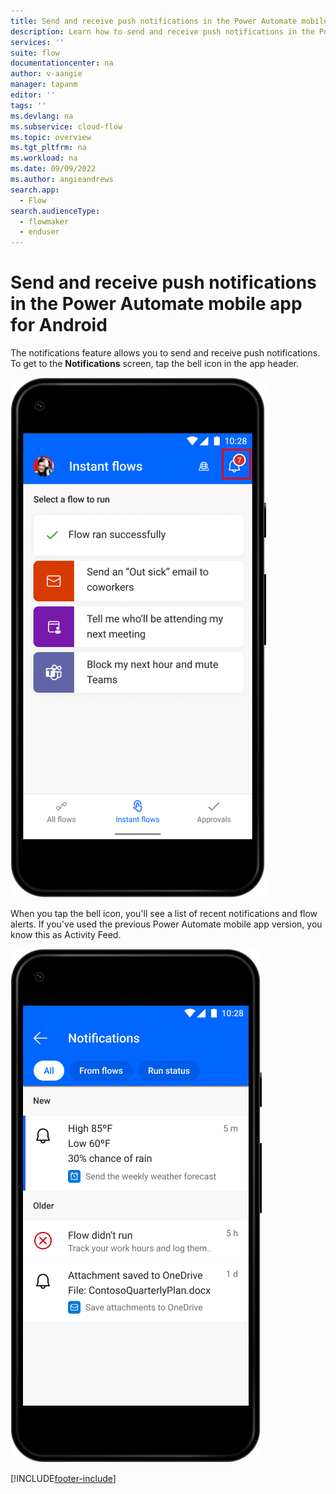 ```yaml
---
title: Send and receive push notifications in the Power Automate mobile app for Android | Microsoft Docs
description: Learn how to send and receive push notifications in the Power Automate mobile app for Android.
services: ''
suite: flow
documentationcenter: na
author: v-aangie
manager: tapanm
editor: ''
tags: ''
ms.devlang: na
ms.subservice: cloud-flow
ms.topic: overview
ms.tgt_pltfrm: na
ms.workload: na
ms.date: 09/09/2022
ms.author: angieandrews
search.app: 
  - Flow
search.audienceType: 
  - flowmaker
  - enduser
---
```

# Send and receive push notifications in the Power Automate mobile app for Android

The notifications feature allows you to send and receive push notifications. To get to the **Notifications** screen, tap the bell icon in the app header.

![Screenshot of push notifications icon.](media/notifications-1.png "Notifications icon")

When you tap the bell icon, you'll see a list of recent notifications and flow alerts. If you've used the previous Power Automate mobile app version, you know this as Activity Feed.

![Screenshot of a push notification.](media/notifications.png "Notifications")

[!INCLUDE[footer-include](../includes/footer-banner.md)]
